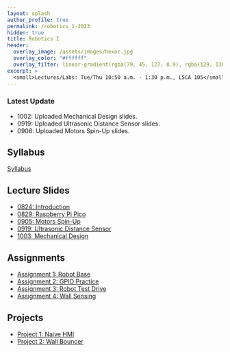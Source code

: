 ```yaml
---
layout: splash
author_profile: true
permalink: /robotics_1-2023
hidden: true
title: Robotics I
header:
  overlay_image: /assets/images/hexar.jpg
  overlay_color: "#ffffff"
  overlay_filter: linear-gradient(rgba(79, 45, 127, 0.9), rgba(129, 138, 143, 0.5))
excerpt: >
  <small>Lectures/Labs: Tue/Thu 10:50 a.m. - 1:30 p.m., LSCA 105</small>
---
```

### Latest Update
- 1002: Uploaded Mechanical Design slides.
- 0919: Uploaded Ultrasonic Distance Sensor slides.
- 0906: Uploaded Motors Spin-Up slides.


## Syllabus
[Syllabus](/_docs/robotics_1-2023/syllabus.pdf)

## Lecture Slides
- [0824: Introduction](/_docs/robotics_1-2023/0824/intro.pdf)
- [0829: Raspberry Pi Pico](/_docs/robotics_1-2023/0829/pico.pdf)
- [0905: Motors Spin-Up](/_docs/robotics_1-2023/0905/motor.pdf)
- [0919: Ultrasonic Distance Sensor](/_docs/robotics_1-2023/0919/ultrasonic.pdf)
- [1003: Mechanical Design](/_docs/robotics_1-2023/1003/mechanics.pdf)

## Assignments
- [Assignment 1: Robot Base](https://classroom.github.com/a/4B43r4q1)
- [Assignment 2: GPIO Practice](https://classroom.github.com/a/T3QVv4CD)
- [Assignment 3: Robot Test Drive](https://classroom.github.com/a/Kh_HMFgw)
- [Assignment 4: Wall Sensing](https://classroom.github.com/a/Rd5sN4uC)

## Projects
- [Project 1: Naive HMI](https://classroom.github.com/a/Ov8Qve2i)
- [Project 2: Wall Bouncer](https://classroom.github.com/a/uu6PHG7i)
